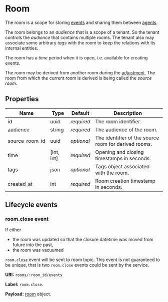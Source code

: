 # Room

The room is a scope for storing [events](event.md#event) and sharing them between
[agents](agent.md#agent).

The room belongs to an _audience_ that is a scope of a tenant. So the tenant controls the _audience_ that
contains multiple rooms. The tenant also may associate some arbitrary _tags_ with the room to keep the
relations with its internal entities.

The room has a _time_ period when it is open, i.e. available for creating events.

The room may be derived from another room during the [adjustment](room/adjust.md).
The room from which the current room is derived is being called the _source room_.

## Properties

Name           | Type       | Default    | Description
---------------| ---------- | ---------- | ----------------------------------------------------
id             |       uuid | _required_ | The room identifier.
audience       |     string | _required_ | The audience of the room.
source_room_id |       uuid | _optional_ | The identifier of the source room for derived rooms.
time           | [int, int] | _required_ | Opening and closing timestamps in seconds.
tags           |       json | _optional_ | Tags object associated with the room.
created_at     |        int | _required_ | Room creation timestamp in seconds.


## Lifecycle events

### room.close event

If either
  * the room was updated so that the closure datetime was moved from future into the past,
  * the room was vacuumed

`room.close` event will be sent to room topic.
This event is not guaranteed to be unique, that is two `room.close` events could be sent by the service.

**URI:** `rooms/:room_id/events`

**Label:** `room.close`.

**Payload:** [room](#properties) object.
